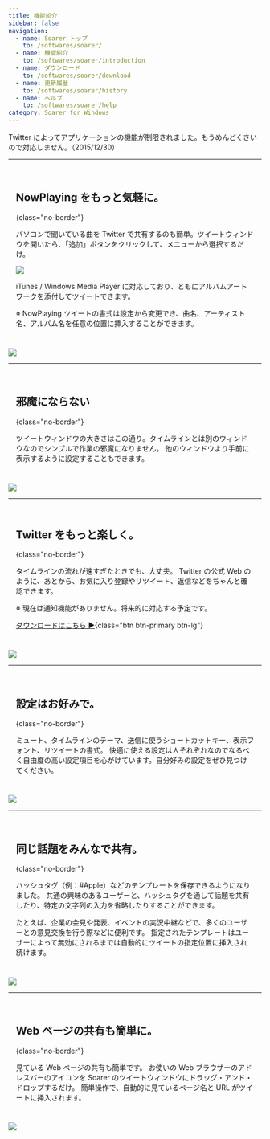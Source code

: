 ```yaml
---
title: 機能紹介
sidebar: false
navigation:
  - name: Soarer トップ
    to: /softwares/soarer/
  - name: 機能紹介
    to: /softwares/soarer/introduction
  - name: ダウンロード
    to: /softwares/soarer/download
  - name: 更新履歴
    to: /softwares/soarer/history
  - name: ヘルプ
    to: /softwares/soarer/help
category: Soarer for Windows
---
```

<div class="text-center alert alert-danger" style="margin-top: 15px">

Twitter によってアプリケーションの機能が制限されました。もうめんどくさいので対応しません。（2015/12/30）
</div>

---
<div class="row">
<div class="col-md-7" style="padding: 16px 15px 12px;">

## NowPlaying をもっと気軽に。
{class="no-border"}

パソコンで聞いている曲を Twitter で共有するのも簡単。ツイートウィンドウを開いたら、「追加」ボタンをクリックして、メニューから選択するだけ。

![](../../media/nowplaying_menu.png)

iTunes / Windows Media Player に対応しており、ともにアルバムアートワークを添付してツイートできます。

※ NowPlaying ツイートの書式は設定から変更でき、曲名、アーティスト名、アルバム名を任意の位置に挿入することができます。
</div>
<div class="col-md-5 text-center">

![](../../media/nowplaying.png)
</div>
</div>

---
<div class="row">
<div class="col-md-7" style="padding: 16px 15px 12px;">

## 邪魔にならない
{class="no-border"}

ツイートウィンドウの大きさはこの通り。タイムラインとは別のウィンドウなのでシンプルで作業の邪魔になりません。
他のウィンドウより手前に表示するように設定することもできます。
</div>
<div class="col-md-5 text-center">

![](../../media/minimum.png)
</div>
</div>

---
<div class="row">
<div class="col-md-7" style="padding: 12px 15px 12px;">

## Twitter をもっと楽しく。
{class="no-border"}

タイムラインの流れが速すぎたときでも、大丈夫。
Twitter の公式 Web のように、あとから、お気に入り登録やリツイート、返信などをちゃんと確認できます。

※ 現在は通知機能がありません。将来的に対応する予定です。

[ダウンロードはこちら ▶](/softwares/soarer/download){class="btn btn-primary btn-lg"}
</div>
<div class="col-md-5 text-center">

![](../../media/activities.png)
</div>
</div>

---
<div class="row">
<div class="col-md-7" style="padding: 16px 15px 12px;">

## 設定はお好みで。
{class="no-border"}

ミュート、タイムラインのテーマ、送信に使うショートカットキー、表示フォント、リツイートの書式。
快適に使える設定は人それぞれなのでなるべく自由度の高い設定項目を心がけています。自分好みの設定をぜひ見つけてください。
</div>
<div class="col-md-5 text-center">

![](../../media/options.png)
</div>
</div>

---
<div class="row">
<div class="col-md-7" style="padding: 16px 15px 12px;">

## 同じ話題をみんなで共有。
{class="no-border"}

ハッシュタグ（例：#Apple）などのテンプレートを保存できるようになりました。
共通の興味のあるユーザーと、ハッシュタグを通して話題を共有したり、特定の文字列の入力を省略したりすることができます。

たとえば、企業の会見や発表、イベントの実況中継などで、多くのユーザーとの意見交換を行う際などに便利です。
指定されたテンプレートはユーザーによって無効にされるまでは自動的にツイートの指定位置に挿入され続けます。
</div>
<div class="col-md-5 text-center">

![](../../media/templates.png)
</div>
</div>

---
<div class="row">
<div class="col-md-7" style="padding: 16px 15px 12px;">

## Web ページの共有も簡単に。
{class="no-border"}

見ている Web ページの共有も簡単です。
お使いの Web ブラウザーのアドレスバーのアイコンを Soarer のツイートウィンドウにドラッグ・アンド・ドロップするだけ。
簡単操作で、自動的に見ているページ名と URL がツイートに挿入されます。
</div>
<div class="col-md-5 text-center">

![](../../media/share.png)
</div>
</div>
</div>
